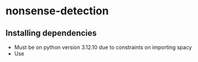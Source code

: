 # nonsense-detection

## Installing dependencies
- Must be on python version 3.12.10 due to constraints on importing spacy
- Use 

